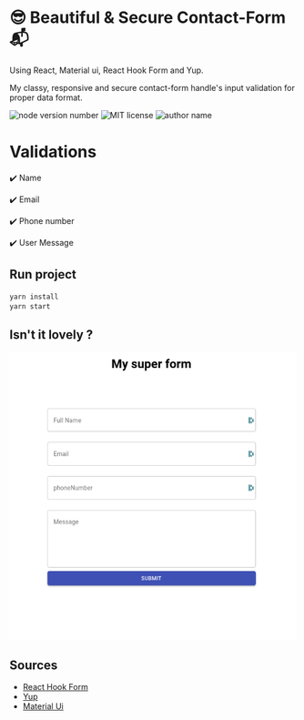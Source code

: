# 😎 Beautiful & Secure Contact-Form 📬

Using React, Material ui, React Hook Form and Yup.
>
My classy, responsive and secure contact-form handle's input validation for proper data format.

 
>
![node version number](https://img.shields.io/github/package-json/v/Naddiya/contact-form)
![MIT license](https://img.shields.io/github/package-json/license/Naddiya/contact-form?color=green)
![author name](https://img.shields.io/github/package-json/author/Naddiya/contact-form?color=yellow)

# Validations
✔️ Name 
>
✔️ Email
>
✔️ Phone number
>
✔️ User Message


## Run project
```bash
yarn install 
yarn start
```

## Isn't it lovely ? 

![nadia medkouri fullstack javascript store header](public/img/myform.png)

## Sources 

- <a href="https://react-hook-form.com/"> React Hook Form
- <a href="https://github.com/jquense/yup"> Yup </a>
- <a href="https://material-ui.com/"> Material Ui
